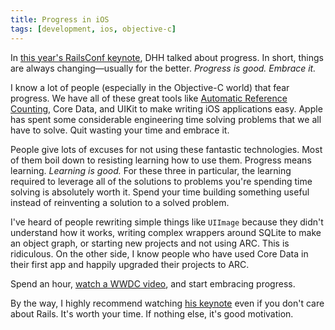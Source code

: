 ```yaml
---
title: Progress in iOS
tags: [development, ios, objective-c]
---
```


In [this year's RailsConf keynote](http://www.youtube.com/watch?v=VOFTop3AMZ8), DHH talked about progress. In short, things are always changing—usually for the better. *Progress is good. Embrace it.*

I know a lot of people (especially in the Objective-C world) that fear progress. 
 We have all of these great tools like [Automatic Reference Counting](http://blog.samsoff.es/automatic-reference-counting), Core Data, and UIKit to make writing iOS applications easy. Apple has spent some considerable engineering time solving problems that we all have to solve. Quit wasting your time and embrace it.

People give lots of excuses for not using these fantastic technologies. Most of them boil down to resisting learning how to use them. Progress means learning. *Learning is good.* For these three in particular, the learning required to leverage all of the solutions to problems you're spending time solving is absolutely worth it. Spend your time building something useful instead of reinventing a solution to a solved problem.

I've heard of people rewriting simple things like `UIImage` because they didn't understand how it works, writing complex wrappers around SQLite to make an object graph, or starting new projects and not using ARC. This is ridiculous. On the other side, I know people who have used Core Data in their first app and happily upgraded their projects to ARC.

Spend an hour, [watch a WWDC video](https://developer.apple.com/videos/wwdc/2011/), and start embracing progress.

By the way, I highly recommend watching [his keynote](http://www.youtube.com/watch?v=VOFTop3AMZ8) even if you don't care about Rails. It's worth your time. If nothing else, it's good motivation.
